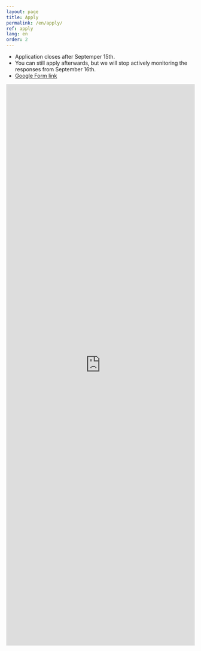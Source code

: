 ```yaml
---
layout: page
title: Apply
permalink: /en/apply/
ref: apply
lang: en
order: 2
---
```


- Application closes after Septemper 15th.
- You can still apply afterwards, but we will stop actively monitoring the responses from September 16th.
- [Google Form link](https://docs.google.com/forms/d/e/1FAIpQLSeaB2kwHLLkSeSlnN21gKQ6GrZPOvytUv81AhZXLAHQW8z16w/viewform?usp=sf_link)
<iframe src="https://docs.google.com/forms/d/e/1FAIpQLSeaB2kwHLLkSeSlnN21gKQ6GrZPOvytUv81AhZXLAHQW8z16w/viewform?usp=sf_link" frameborder="0" width="100%" height="1500px"></iframe>
